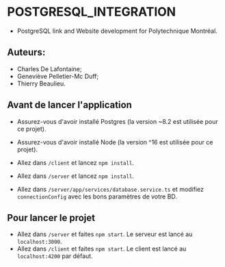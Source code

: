 # POSTGRESQL_INTEGRATION

- PostgreSQL link and Website development for Polytechnique Montréal.

## Auteurs:
- Charles De Lafontaine;
- Geneviève Pelletier-Mc Duff;
- Thierry Beaulieu.

## Avant de lancer l'application
- Assurez-vous d'avoir installé Postgres (la version ~8.2 est utilisée pour ce projet).
- Assurez-vous d'avoir installé Node (la version ^16 est utilisée pour ce projet).

- Allez dans `/client`  et lancez `npm install`.
- Allez dans `/server` et lancez `npm install`.

- Allez dans `/server/app/services/database.service.ts` et modifiez `connectionConfig` avec les bons paramètres de votre BD.

## Pour lancer le projet
- Allez dans `/server` et faites `npm start`. Le serveur est lancé au `localhost:3000`.
- Allez dans `/client` et faites `npm start`. Le client est lancé au `localhost:4200` par défaut.
